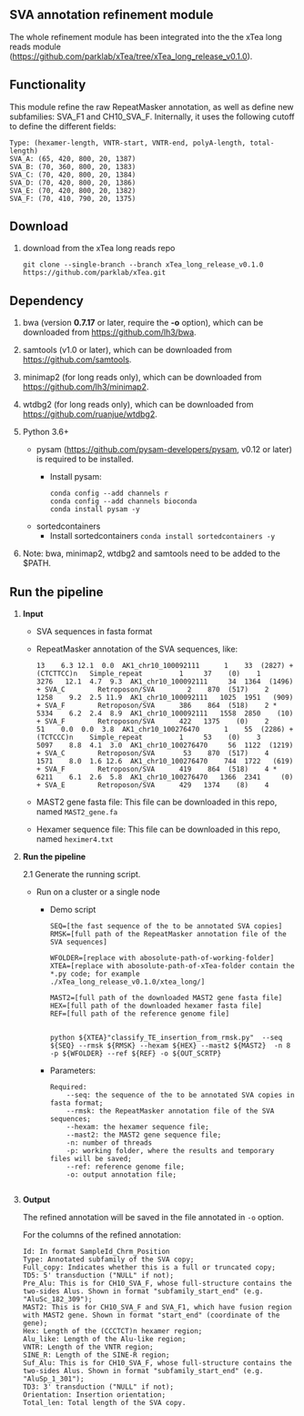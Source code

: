 ## SVA annotation refinement module

The whole refinement module has been integrated into the the xTea long reads module (https://github.com/parklab/xTea/tree/xTea_long_release_v0.1.0).


## Functionality

This module refine the raw RepeatMasker annotation, as well as define new subfamilies: SVA_F1 and CH10_SVA_F. Initernally, it uses the following cutoff to define the different fields:

```
Type: (hexamer-length, VNTR-start, VNTR-end, polyA-length, total-length)
SVA_A: (65, 420, 800, 20, 1387)
SVA_B: (70, 360, 800, 20, 1383)
SVA_C: (70, 420, 800, 20, 1384)
SVA_D: (70, 420, 800, 20, 1386)
SVA_E: (70, 420, 800, 20, 1382)
SVA_F: (70, 410, 790, 20, 1375)

```


## Download

1. download from the xTea long reads repo

	```
	git clone --single-branch --branch xTea_long_release_v0.1.0 https://github.com/parklab/xTea.git
	```


## Dependency

1. bwa (version **0.7.17** or later, require the **-o** option), which can be downloaded from https://github.com/lh3/bwa.
2. samtools (v1.0 or later), which can be downloaded from https://github.com/samtools.
3. minimap2 (for long reads only), which can be downloaded from https://github.com/lh3/minimap2.
4. wtdbg2 (for long reads only), which can be downloaded from https://github.com/ruanjue/wtdbg2.
5. Python 3.6+ 
	+ pysam (https://github.com/pysam-developers/pysam, v0.12 or later) is required to be installed.
		+ Install pysam:

			```
			conda config --add channels r
			conda config --add channels bioconda
			conda install pysam -y
			```
	+ sortedcontainers
		+ Install sortedcontainers
		`conda install sortedcontainers -y`

4. Note: bwa, minimap2, wtdbg2 and samtools need to be added to the $PATH.



## Run the pipeline
1. **Input**
	+ SVA sequences in fasta format
	
		
	+ RepeatMasker annotation of the SVA sequences, like:

		```
		13    6.3 12.1  0.0  AK1_chr10_100092111      1    33  (2827) + (CTCTTCC)n   Simple_repeat         1     37    (0)    1
		3276   12.1  4.7  9.3  AK1_chr10_100092111     34  1364  (1496) + SVA_C        Retroposon/SVA        2    870  (517)    2
		1258    9.2  2.5 11.9  AK1_chr10_100092111   1025  1951   (909) + SVA_F        Retroposon/SVA      386    864  (518)    2 *
		5334    6.2  2.4  8.9  AK1_chr10_100092111   1558  2850    (10) + SVA_F        Retroposon/SVA      422   1375    (0)    2
 		51    0.0  0.0  3.8  AK1_chr10_100276470      1    55  (2286) + (TCTCCC)n    Simple_repeat         1     53    (0)    3
		5097    8.8  4.1  3.0  AK1_chr10_100276470     56  1122  (1219) + SVA_C        Retroposon/SVA       53    870  (517)    4
		1571    8.0  1.6 12.6  AK1_chr10_100276470    744  1722   (619) + SVA_F        Retroposon/SVA      419    864  (518)    4 *
		6211    6.1  2.6  5.8  AK1_chr10_100276470   1366  2341     (0) + SVA_E        Retroposon/SVA      429   1374    (8)    4

		```
	
	+ MAST2 gene fasta file:
		This file can be downloaded in this repo, named `MAST2_gene.fa`

	+ Hexamer sequence file:
		This file can be downloaded in this repo, named `heximer4.txt`
	
			
2. **Run the pipeline**
	
	
	2.1 Generate the running script.	
			
	+ Run on a cluster or a single node
		+ Demo script
		
			```  
			SEQ=[the fast sequence of the to be annotated SVA copies]
			RMSK=[full path of the RepeatMasker annotation file of the SVA sequences]

			WFOLDER=[replace with abosolute-path-of-working-folder]
			XTEA=[replace with abosolute-path-of-xTea-folder contain the *.py code; for example ./xTea_long_release_v0.1.0/xtea_long/]
			
			MAST2=[full path of the downloaded MAST2 gene fasta file]
			HEX=[full path of the downloaded hexamer fasta file]
			REF=[full path of the reference genome file]
			
			
			python ${XTEA}"classify_TE_insertion_from_rmsk.py"  --seq ${SEQ} --rmsk ${RMSK} --hexam ${HEX} --mast2 ${MAST2}  -n 8 -p ${WFOLDER} --ref ${REF} -o ${OUT_SCRTP}
			```


			
		+ Parameters:
			
			```
			Required:
				--seq: the sequence of the to be annotated SVA copies in fasta format;
				--rmsk: the RepeatMasker annotation file of the SVA sequences;
				--hexam: the hexamer sequence file;
				--mast2: the MAST2 gene sequence file;
				-n: number of threads
				-p: working folder, where the results and temporary files will be saved;
				--ref: reference genome file;
				-o: output annotation file;
				
			```
		
	
3. **Output**

	The refined annotation will be saved in the file annotated in `-o` option.

	For the columns of the refined annotation:
	```
	Id: In format SampleId_Chrm_Position
	Type: Annotated subfamily of the SVA copy;
	Full_copy: Indicates whether this is a full or truncated copy;
	TD5: 5' transduction ("NULL" if not);
	Pre_Alu: This is for CH10_SVA_F, whose full-structure contains the two-sides Alus. Shown in format "subfamily_start_end" (e.g. "AluSc_182_309");
	MAST2: This is for CH10_SVA_F and SVA_F1, which have fusion region with MAST2 gene. Shown in format "start_end" (coordinate of the gene);
	Hex: Length of the (CCCTCT)n hexamer region;
	Alu_like: Length of the Alu-like region;
	VNTR: Length of the VNTR region;
	SINE_R: Length of the SINE-R region;
	Suf_Alu: This is for CH10_SVA_F, whose full-structure contains the two-sides Alus. Shown in format "subfamily_start_end" (e.g. "AluSp_1_301");
	TD3: 3' transduction ("NULL" if not);
	Orientation: Insertion orientation;
	Total_len: Total length of the SVA copy.
	```

